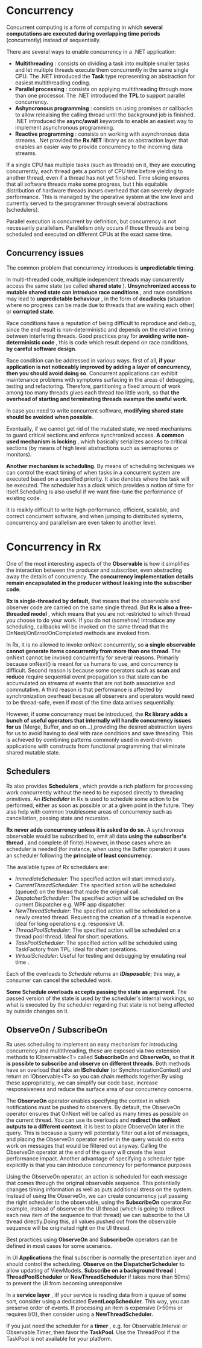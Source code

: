 # Concurrency

Concurrent computing is a form of computing in which **several computations are executed during overlapping time periods** (concurrently) instead of sequentially.

There are several ways to enable concurrency in a .NET application:

- **Multithreading** : consists on dividing a task into multiple smaller tasks and let multiple threads execute them concurrently in the same single CPU. The .NET introduced the **Task** type representing an abstraction for easiest multithreading coding.
- **Parallel processing** : consists on applying multithreading through more than one processor. The .NET introduced the **TPL** to support parallel concurrency.
- **Ashyncronous programming** : consists on using promises or callbacks to allow releaising the calling thread until the background job is finished. .NET introduced the **async/await** keywords to enable an easiest way to implement asynchronous programming.
- **Reactive programming** : consists on working with asynchronous data streams. .Net provided the **Rx.NET** library as an abstraction layer that enables an easier way to provide concurrency to the incoming data streams.

If a single CPU has multiple tasks (such as threads) on it, they are executing concurrently, each thread gets a portion of CPU time before yielding to another thread, even if a thread has not yet finished. Time slicing ensures that all software threads make some progress, but t his equitable distribution of hardware threads incurs overhead that can severely degrade performance. This is managed by the operative system at the low level and currently served to the programmer through several abstractions (schedulers).

Parallel execution is concurrent by definition, but concurrency is not necessarily parallelism. Parallelism only occurs if those threads are being scheduled and executed on different CPUs at the exact same time.

## Concurrency issues

The common problem that concurrency introduces is **unpredictable timing**.

In multi-threaded code, multiple independent threads may concurrently access the same state (so called **shared state** ). **Unsynchronized access to mutable shared state can introduce race conditions** , and race conditions may lead to **unpredictable behaviour** , in the form of **deadlocks** (situation where no progress can be made due to threads that are waiting each other) or **corrupted state**.

Race conditions have a reputation of being difficult to reproduce and debug, since the end result is non-deterministic and depends on the relative timing between interfering threads.  Good practices pray for **avoiding write non-deterministic code** , this is code which result depend on race conditions, **by careful software design**.

Race condition can be addressed in various ways. first of all, **if your application is not noticeably improved by adding a layer of concurrency, then you should avoid doing so**. Concurrent applications can exhibit maintenance problems with symptoms surfacing in the areas of debugging, testing and refactoring. Therefore, partitioning a fixed amount of work among too many threads gives each thread too little work, so that **the overhead of starting and terminating threads swamps the useful work**.

In case you need to write concurrent software, **modifying shared state should be avoided when possible**.

Eventually, if we cannot get rid of the mutated state, we need mechanisms to guard critical sections and enforce synchronized access. **A common used mechanism is locking** , which basically serializes access to critical sections (by means of high level abstractions such as semaphores or monitors).

**Another mechanism is scheduling**. By means of scheduling techniques we can control the exact timing of when tasks in a concurrent system are executed based on a specified priority. It also denotes where the task will be executed. The scheduler has a clock which provides a notion of time for itself.Scheduling is also useful if we want fine-tune the performance of existing code.

It is realkly difficult to write high-performance, efficient, scalable, and correct concurrent software, and when jumping to distributed systems, concurrency and parallelism are even taken to another level.

# Concurrency in Rx

One of the most interesting aspects of the **Observable** is how it simplifies the interaction between the producer and subscriber, even abstracting away the details of concurrency. **The concurrency implementation details remain encapsulated in the producer without leaking into the subscriber code**.

**Rx is single-threaded by default,** that means that the observable and observer code are carried on the same single thread. But **Rx is also a free-threaded model** , which means that you are not restricted to which thread you choose to do your work. If you do not (somehow) introduce any scheduling, callbacks will be invoked on the same thread that the OnNext/OnError/OnCompleted methods are invoked from.

In Rx, it is no allowed to invoke onNext concurrently, so **a single observable cannot generate items concurrently from more than one thread**. The onNext cannot be invoked concurrently for several reasons. Primarily because onNext() is meant for us humans to use, and concurrency is difficult. Second reason is because some operators such as **scan** and **reduce** require sequential event propagation so that state can be accumulated on streams of events that are not both associative and commutative. A third reason is that performance is affected by synchronization overhead because all observers and operators would need to be thread-safe, even if most of the time data arrives sequentially.

However, if some concurrency must be introduced, the **Rx library adds a bunch of useful operators that internally will handle concurrency issues for us** (Merge, Buffer, and so on...),providing the desired abstraction layers for us to avoid having to deal with race conditions and save threading. This is achieved by combining patterns commonly used in event-driven applications with constructs from functional programming that eliminate shared mutable state.

## Schedulers

Rx also provides **Schedulers** , which provide a rich platform for processing work concurrently without the need to be exposed directly to threading primitives. An _**IScheduler**_ in Rx is used to schedule some action to be performed, either as soon as possible or at a given point in the future. They also help with common troublesome areas of concurrency such as cancellation, passing state and recursion.

**Rx never adds concurrency unless it is asked to do so.** A synchronous observable would be subscribed to, emit all data **using the subscriber&#39;s thread** , and complete (if finite).However, in those cases where an scheduler is needed (for instance, when using the Buffer operator) it uses an scheduler following the **principle of least concurrency.**

The available types of Rx schedulers are:

- _ImmediateScheduler_: The specified action will start immediately.
- _CurrentThreadScheduler_: The specified action will be scheduled (queued) on the thread that made the original call.
- _DispatcherScheduler_: The specified action will be scheduled on the current Dispatcher e.g. WPF app dispatcher.
- _NewThreadScheduler_: The specified action will be scheduled on a newly created thread. Requesting the creation of a thread is expensive. Ideal for long operations e.g. responsive UI.
- _ThreadPoolScheduler_: The specified action will be scheduled on a thread pool thread. Ideal for short operations.
- _TaskPoolScheduler_: The specified action will be scheduled using TaskFactory from TPL. Ideal for short operations.
- _VirtualScheduler_: Useful for testing and debugging by emulating real time .

Each of the overloads to _Schedule_ returns an _**IDisposable**_; this way, a consumer can cancel the scheduled work.

**Some Schedule overloads accepts passing the state as argument**. The passed version of the state is used by the scheduler&#39;s internal workings, so what is executed by the scheduler regarding that state is not being affected   by outside changes on it.

## ObserveOn / SubscribeOn

Rx uses scheduling to implement an easy mechanism for introducing concurrency and multithreading, these are exposed via two extension methods to IObservable&lt;T&gt; called **SubscribeOn** and **ObserveOn,** so that **it is possible to subscribe and observe on different threads**. Both methods have an overload that take an **IScheduler** (or SynchronizationContext) and return an IObservable&lt;T&gt; so you can chain methods together.By using these appropriately, we can simplify our code base, increase responsiveness and reduce the surface area of our concurrency concerns.

The **ObserveOn** operator enables specifying the context in which notifications must be pushed  to observers. By default, the ObserveOn operator ensures that OnNext will be called as many times as possible on the current thread. You can use its overloads and **redirect the onNext outputs to a different context**. it is best to place ObserveOn later in the query. This is because a query will potentially filter out a lot of messages, and placing the ObserveOn operator earlier in the query would do extra work on messages that would be filtered out anyway. Calling the ObserveOn operator at the end of the query will create the least performance impact. Another advantage of specifying a scheduler type explicitly is that you can introduce concurrency for performance purposes

Using the ObserveOn operator, an action is scheduled for each message that comes through the original observable sequence. This potentially changes timing information as well as puts additional stress on the system. Instead of using the ObserveOn, we can create concurrency just passing the right scheduler to the observable, using the **SubscribeOn** operator.For example, instead of observe on the UI thread (which is going to redirect each new item of the sequence to that thread) we can subscribe to the UI thread directly.Doing this, all values pushed out from the observable sequence will be originated right on the UI thread.

Best practices using **ObserveOn** and **SubscribeOn** operators can be defined in most cases for some scenarios.

In UI **Applications** the final subscriber is normally the presentation layer and should control the scheduling. **Observe on the DispatcherScheduler** to allow updating of ViewModels. **Subscribe on a background thread** ( **ThreadPoolScheduler** or **NewThreadScheduler** if takes more than 50ms) to prevent the UI from becoming unresponsive

In a **service layer** , iIf your service is reading data from a queue of some sort, consider using a dedicated **EventLoopScheduler**. This way, you can preserve order of events. If processing an item is expensive (&gt;50ms or requires I/O), then consider using a **NewThreadScheduler.**

If you just need the scheduler for a **timer** , e.g. for Observable.Interval or Observable.Timer, then favor the **TaskPool**. Use the ThreadPool if the TaskPool is not available for your platform.
